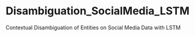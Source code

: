 # Disambiguation_SocialMedia_LSTM
Contextual Disambiguation of Entities on Social Media Data with LSTM
